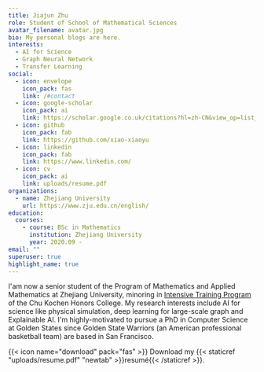```yaml
---
title: Jiajun Zhu
role: Student of School of Mathematical Sciences
avatar_filename: avatar.jpg
bio: My personal blogs are here.
interests:
  - AI for Science
  - Graph Neural Network
  - Transfer Learning
social:
  - icon: envelope
    icon_pack: fas
    link: /#contact
  - icon: google-scholar
    icon_pack: ai
    link: https://scholar.google.co.uk/citations?hl=zh-CN&view_op=list_works&gmla=AJsN-F5A8wJlJCGoYbAM4d6XdR_it6I923x6dTM95AWgwMuX8c74BozfTtxHdkGqAslVudzpc4ozjMA8JF5a2lLLlDrn2n6fvkKAC3AIiNXKLSUu-lLdvAY&user=mMPLH_kAAAAJ
  - icon: github
    icon_pack: fab
    link: https://github.com/xiao-xiaoyu
  - icon: linkedin
    icon_pack: fab
    link: https://www.linkedin.com/
  - icon: cv
    icon_pack: ai
    link: uploads/resume.pdf
organizations:
  - name: Zhejiang University
    url: https://www.zju.edu.cn/english/
education:
  courses:
    - course: BSc in Mathematics
      institution: Zhejiang University
      year: 2020.09 -
email: ""
superuser: true
highlight_name: true
---
```


I'am now a senior student of the Program of Mathematics and Applied Mathematics at Zhejiang University, minoring in ​[Intensive Training Program](http://ckc.zju.edu.cn/ckcen/2022/0225/c44633a2500643/page.htm) of the Chu Kochen Honors College. My research interests include AI for science like physical simulation, deep learning for large-scale graph and Explainable AI. I'm highly-motivated to pursue a PhD in Computer Science at Golden States since Golden State Warriors (an American professional basketball team) are based in San Francisco.

{{< icon name="download" pack="fas" >}} Download my {{< staticref "uploads/resume.pdf" "newtab" >}}resumé{{< /staticref >}}.
